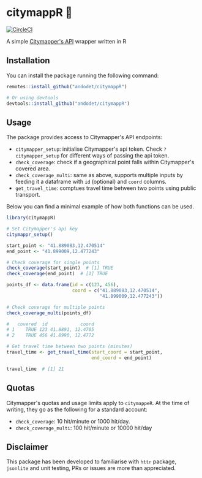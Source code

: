 # citymappR 🚎️
<!-- badges: start -->
[![CircleCI](https://circleci.com/gh/andodet/citymappR/tree/master.svg?style=svg)](https://circleci.com/gh/andodet/citymappR/tree/master)
<!-- badges: end -->

A simple [Citymapper's API](https://citymapper.com/api) wrapper written in R

## Installation

You can install the package running the following command:
```r
remotes::install_github("andodet/citymappR")

# Or using devtools
devtools::install_github("andodet/citymappR")
```

## Usage

The package provides access to Citymapper's API endpoints:

- `citymapper_setup`: initialise Citymapper's api token. Check `?citymapper_setup` for different ways of passing the api token.
- `check_coverage`: check if a geographical point falls within Citymapper's covered area.
- `check_coverage_multi`: same as above, supports multiple inputs by feeding it a dataframe with `id` (optional) and `coord` columns.
- `get_travel_time`: comptues travel time between two points using public transport.

Below you can find a minimal example of how both functions can be used.

```r
library(citymappR)

# Set Citymapper's api key
citymappr_setup()

start_point <- "41.889083,12.470514"
end_point <- "41.899009,12.477243"

# Check coverage for single points
check_coverage(start_point)  # [1] TRUE
check_coverage(end_point)  # [1] TRUE
```

```r
points_df <- data.frame(id = c(123, 456),
                        coord = c("41.889083,12.470514",
                                  "41.899009,12.477243"))

# Check coverage for multiple points
check_coverage_multi(points_df)

#   covered  id            coord
# 1    TRUE 123 41.8891, 12.4705
# 2    TRUE 456 41.8990, 12.4772
```

```r
# Get travel time between two points (minutes)
travel_time <- get_travel_time(start_coord = start_point,
                               end_coord = end_point)

travel_time  # [1] 21
```

## Quotas

Citymapper's quotas and usage limits apply to `citymappeR`. At the time of writing, they go as the following for a standard account:

* `check_coverage`: 10 hit/minute or 1000 hit/day.
* `check_coverage_multi`: 100 hit/minute or 10000 hit/day

## Disclaimer

This package has been developed to familiarise with `httr` package, `jsonlite` and unit testing, PRs or issues are more than appreciated.
